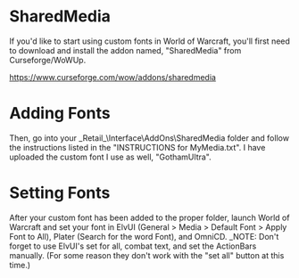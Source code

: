 # SharedMedia
If you'd like to start using custom fonts in World of Warcraft, you'll first need to download and install the addon named, "SharedMedia" from Curseforge/WoWUp.

https://www.curseforge.com/wow/addons/sharedmedia

# Adding Fonts
Then, go into your \_Retail\_\Interface\AddOns\SharedMedia folder and follow the instructions listed in the "INSTRUCTIONS for MyMedia.txt". I have uploaded the custom font I use as well, "GothamUltra".

# Setting Fonts
After your custom font has been added to the proper folder, launch World of Warcraft and set your font in ElvUI (General > Media > Default Font > Apply Font to All), Plater (Search for the word Font), and OmniCD. _NOTE: Don't forget to use ElvUI's set for all, combat text, and set the ActionBars manually. (For some reason they don't work with the "set all" button at this time.)
